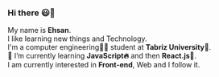 ### Hi there :smiley:👋

My name is **Ehsan**.<br>
I like learning new things and Technology.<br>
I'm a computer engineering:man_technologist: student at **Tabriz University**:school:.<br>
🌱 I’m currently learning **JavaScript:fire:** and then **React.js:rocket:**.<br>
I am currently interested in **Front-end**, Web and I follow it.
